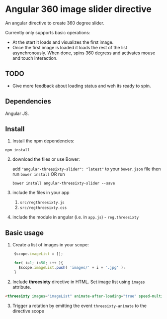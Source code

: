 # Angular 360 image slider directive

An angular directive to create  360 degree slider.

Currently only supports basic operations:
* At the start it loads and visualizes the first image.
* Once the first image is loaded it loads the rest of the list asynchronously. When done, spins 360 degress and activates mouse and touch interaction.

## TODO
* Give more feedback about loading status and weh its ready to spin.

## Dependencies
Angular JS.

## Install
1. Install the npm dependencies:
  
  `npm install`
  
2. download the files or use Bower:

	add `"angular-threesixty-slider": "latest"` to your `bower.json` file then run `bower install` OR run

	`bower install angular-threesixty-slider --save`

4. include the files in your app
	1. `src/regthreesixty.js`
	2. `src/regthreesixty.css`

5. include the module in angular (i.e. in `app.js`) - `reg.threesixty`


## Basic usage

1. Create a list of images in your scope:
```javascript
    $scope.imageList = [];

    for( i=1; i<50; i++ ){
      $scope.imageList.push( 'images/' + i + '.jpg' );
    }
```
2. Include **threesixty** directive in HTML. Set image list using `images` attribute.
```html
<threesixty images="imageList" animate-after-loading="true" speed-multiplier="20">
```

3. Trigger a rotation by emitting the event `threesixty-animate` to the directive scope

